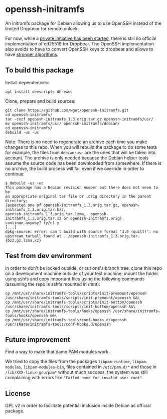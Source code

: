 # openssh-initramfs

An initramfs package for Debian allowing us to use OpenSSH instead of the limited Dropbear for remote unlock.

For now, while a [private initiative has been started](https://github.com/pts/pts-dropbear), there is still no official implementation of ed25519 for Dropbear.
The OpenSSH implementation also avoids to have to convert OpenSSH keys to dropbear and allows to have [stronger algorithms](https://stribika.github.io/2015/01/04/secure-secure-shell.html).

## To build this package

Install dependencies:
```
apt install devscripts dh-exec
```

Clone, prepare and build sources:
```
git clone https://github.com/wget/openssh-initramfs.git
cd openssh-initramfs/
tar -cvzf openssh-initramfs_1.3.orig.tar.gz openssh-initramfs/usr/
mv openssh-initramfs/usr/ openssh-initramfs/debian/
cd openssh-initramfs/
debuild -us -uc
```

Note: There is no need to regenerate an archive each time you make changes to this repo. When you will rebuild the package to do some tests for example, the files from `debian/usr` are the ones that will be taken into account. The archive is only needed because the Debian helper tools assume the source code has been downloaded from somewhere. If there is no archive, the build process will fail even if we override in order to continue:
```
$ debuild -us -uc
This package has a Debian revision number but there does not seem to be
an appropriate original tar file or .orig directory in the parent directory;
(expected one of openssh-initramfs_1.3.orig.tar.gz, openssh-initramfs_1.3.orig.tar.bz2,
openssh-initramfs_1.3.orig.tar.lzma,  openssh-initramfs_1.3.orig.tar.xz or openssh-initramfs.orig)
continue anyway? (y/n) y
[...]
dpkg-source: error: can't build with source format '3.0 (quilt)': no upstream tarball found at ../openssh-initramfs_1.3.orig.tar.{bz2,gz,lzma,xz}
```

## Test from dev environment

In order to don't be locked outside, or cut one's branch tree, clone this repo on a development machine outside of your test machine, mount the folder using sshfs and copy important files using the following commands (assuming the repo is sshfs mounted in /mnt):

```
cp /mnt/usr/share/initramfs-tools/scripts/init-premount/openssh /usr/share/initramfs-tools/scripts/init-premount/openssh &&\
cp /mnt/usr/share/initramfs-tools/scripts/init-bottom/openssh /usr/share/initramfs-tools/scripts/init-bottom/openssh &&\
cp /mnt/usr/share/initramfs-tools/hooks/openssh /usr/share/initramfs-tools/hooks/openssh &&\
cp /mnt/usr/share/initramfs-tools/conf-hooks.d/openssh /usr/share/initramfs-tools/conf-hooks.d/openssh
```

## Future improvement

Find a way to make that damn PAM modules work.

We tried to copy the files from the packages `libpam-runtime`, `libpam-modules`, `libpam-modules-bin`, files contained in `/etc/pam.d/*` and those in `/lib/XXX-linux-gnu/pam*` without much success, the system was still complaining with errors like `"Failed none for invalid user root"`.

## License

GPL v2 in order to facilitate potential inclusion inside Debian as official package.
